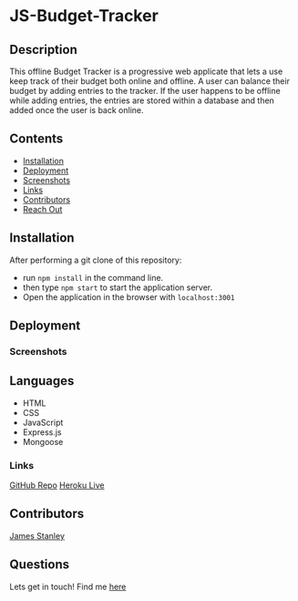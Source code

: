 # JS-Budget-Tracker

## Description
This offline Budget Tracker is a progressive web applicate that lets a use keep track of their budget both online and offline. A user can balance their budget by adding entries to the tracker. If the user happens to be offline while adding entries, the entries are stored within a database and then added once the user is back online.

## Contents
- [Installation](#Installation)
- [Deployment](#Deployment)
- [Screenshots](#Screenshots)
- [Links](#Links)
- [Contributors](#Contributors)
- [Reach Out](#Contact)

## Installation
After performing a git clone of this repository:
- run `npm install` in the command line.
- then type `npm start` to start the application server.
- Open the application in the browser with `localhost:3001`

## Deployment
### Screenshots

## Languages
* HTML
* CSS
* JavaScript
* Express.js
* Mongoose

### Links
[GitHub Repo]()
[Heroku Live]()

## Contributors
[James Stanley](https://www.GitHub.com/Xallver)


## Questions
Lets get in touch!
Find me [here](https://www.GitHub.com/Xallver)